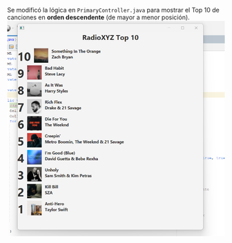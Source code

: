 Se modificó la lógica en `PrimaryController.java` para mostrar el Top 10 de canciones en **orden descendente** (de mayor a menor posición).
![Captura del Top 10 en orden descendente](assets/Captura_reverse.png)

